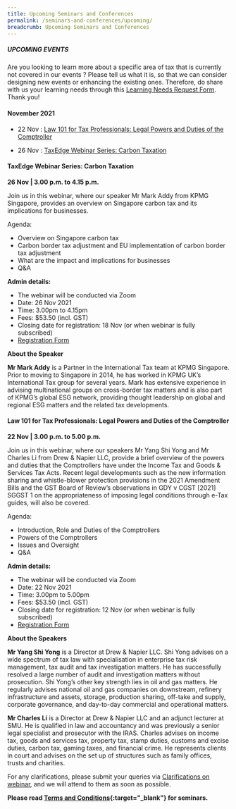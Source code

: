 ```yaml
---
title: Upcoming Seminars and Conferences
permalink: /seminars-and-conferences/upcoming/
breadcrumb: Upcoming Seminars and Conferences
---
```

##### **UPCOMING EVENTS**
Are you looking to learn more about a specific area of tax that is currently not covered in our events ? 
Please tell us what it is, so that we can consider designing new events or enhancing the existing ones.
Therefore, do share with us your learning needs through this [Learning Needs Request Form](https://form.gov.sg/5d2c51283703d80011e52615). Thank you!


#### **November 2021**
* 22 Nov : [Law 101 for Tax Professionals: Legal Powers and Duties of the Comptroller](/seminars-and-conferences/upcoming/#22Nov-ta-id)

* 26 Nov : [TaxEdge Webinar Series: Carbon Taxation](/seminars-and-conferences/upcoming/#26Nov-ta-id)


<a id="26Nov-ta-id"></a>
#### **TaxEdge Webinar Series: Carbon Taxation**
**26 Nov | 3.00 p.m. to 4.15 p.m.**

Join us in this webinar, where our speaker Mr Mark Addy from KPMG Singapore, provides an overview on Singapore carbon tax and its implications for businesses.

 Agenda:
* Overview on Singapore carbon tax
* Carbon border tax adjustment and EU implementation of carbon border tax adjustment
* What are the impact and implications for businesses
* Q&A
 
**Admin details:**
* The webinar will be conducted via Zoom
* Date: 26 Nov 2021
* Time: 3.00pm to 4.15pm
* Fees: $53.50 (incl. GST)
* Closing date for registration: 18 Nov (or when webinar is fully subscribed)
* [Registration Form](https://forms.gle/XXnzkC1WrGbL4ghz8)

**About the Speaker**

**Mr Mark Addy** is a Partner in the International Tax team at KPMG Singapore. Prior to moving to Singapore in 2014, he has worked in KPMG UK’s International Tax group for several years. Mark has extensive experience in advising multinational groups on cross-border tax matters and is also part of KPMG’s global ESG network, providing thought leadership on global and regional ESG matters and the related tax developments.


<a id="22Nov-ta-id"></a>
#### **Law 101 for Tax Professionals: Legal Powers and Duties of the Comptroller**
**22 Nov | 3.00 p.m. to 5.00 p.m.**

Join us in this webinar, where our speakers Mr Yang Shi Yong and Mr Charles Li from Drew & Napier LLC, provide a brief overview of the powers and duties that the Comptrollers have under the Income Tax and Goods & Services Tax Acts. Recent legal developments such as the new information sharing and whistle-blower protection provisions in the 2021 Amendment Bills and the GST Board of Review’s observations in GDY v CGST [2021] SGGST 1 on the appropriateness of imposing legal conditions through e-Tax guides, will also be covered.

Agenda:
* Introduction, Role and Duties of the Comptrollers
* Powers of the Comptrollers
* Issues and Oversight
* Q&A

**Admin details:**
* The webinar will be conducted via Zoom
* Date: 22 Nov 2021
* Time: 3.00pm to 5.00pm
* Fees: $53.50 (incl. GST)
* Closing date for registration: 12 Nov (or when webinar is fully subscribed)
* [Registration Form](https://forms.gle/Jai5ECRQ7nwD9usR9)

**About the Speakers**

**Mr Yang Shi Yong** is a Director at Drew & Napier LLC. Shi Yong advises on a wide spectrum of tax law with specialisation in enterprise tax risk management, tax audit and tax investigation matters. He has successfully resolved a large number of audit and investigation matters without prosecution. Shi Yong’s other key strength lies in oil and gas matters. He regularly advises national oil and gas companies on downstream, refinery infrastructure and assets, storage, production sharing, off-take and supply, corporate governance, and day-to-day commercial and operational matters.

**Mr Charles Li** is a Director at Drew & Napier LLC and an adjunct lecturer at SMU. He is qualified in law and accountancy and was previously a senior legal specialist and prosecutor with the IRAS. Charles advises on income tax, goods and services tax, property tax, stamp duties, customs and excise duties, carbon tax, gaming taxes, and financial crime. He represents clients in court and advises on the set up of structures such as family offices, trusts and charities.


For any clarifications, please submit your queries via [Clarifications on webinar](https://form.gov.sg/5ef1d081728ca60011ba9117), and we will attend to them as soon as possible.


**Please read [Terms and Conditions](https://production-iras-tax-academy.netlify.com/executive-tax-programmes/terms-and-conditions/){:target="_blank"} for seminars.**